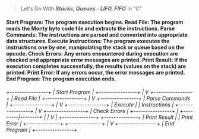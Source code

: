 > Let's Go With __*Stacks, Queues - LIFO, FIFO*__ In "C"

<h4>
Start Program: The program execution begins.
Read File: The program reads the Monty byte code file and extracts the instructions.
Parse Commands: The instructions are parsed and converted into appropriate data structures.
Execute Instructions: The program executes the instructions one by one, manipulating the stack or queue based on the opcode.
Check Errors: Any errors encountered during execution are checked and appropriate error messages are printed.
Print Result: If the execution completes successfully, the results (values on the stack) are printed.
Print Error: If any errors occur, the error messages are printed.
End Program: The program execution ends.
</h4>

<h6>
									  +----------------+
									  | Start Program  |
									  +----------------+
												|
												V
									  +----------------+
									  | Read File      |
									  +----------------+
												|
												V
									  +----------------+
									  | Parse Commands |
									  +----------------+
												|
												V
									  +----------------+
									  | Execute        |
									  | Instructions   |
									  +----------------+
												|
												V
									  +----------------+
									  | Check Errors   |
									  +----------------+
												|
										+---------|--------+
										|                   |
										V                   |
							 +--------------+       +--------------+
							 | Print Result |       | Print Error  |
							 +--------------+       +--------------+
												|
												V
									  +----------------+
									  | End Program    |
									  +----------------+
</h6>
